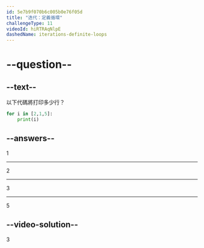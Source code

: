 ```yaml
---
id: 5e7b9f070b6c005b0e76f05d
title: "迭代：定義循環"
challengeType: 11
videoId: hiRTRAqNlpE
dashedName: iterations-definite-loops
---
```


# --question--

## --text--

以下代碼將打印多少行？

```python
for i in [2,1,5]:
    print(i)
```

## --answers--

1

---

2

---

3

---

5

## --video-solution--

3
